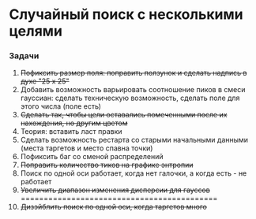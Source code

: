 # Случайный поиск с несколькими целями

### Задачи
1) ~~Пофиксить размер поля: поправить ползунок и сделать надпись в духе "25 x 25"~~
2) Добавить возможность варьировать соотношение пиков в смеси гауссиан: сделать техническую возможность, сделать поле для этого числа (поле есть)
3) ~~Сделать так, чтобы цели оставались помеченными после их нахождения, но другим цветом~~
4) Теория: вставить ласт правки
5) Сделать возможность рестарта со старыми начальными данными (места таргетов и место спавна точки)
6) Пофиксить баг со сменой распределений
7) ~~Поправить количество тиков на графике энтропии~~
8) Поиск по одной оси работает, когда нет галочки, а когда есть - не работает
9) ~~Увеличить диапазон изменения дисперсии для гауссов~~
===========================================
8) ~~Дизэйблить поиск по одной оси, когда таргетов много~~
